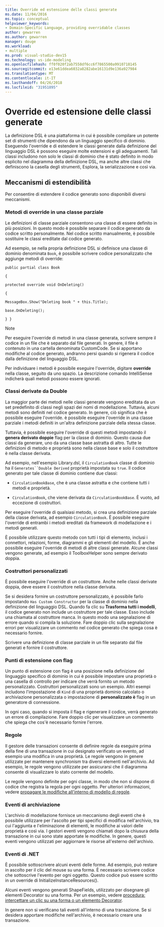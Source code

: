 ```yaml
---
title: Override ed estensione delle classi generate
ms.date: 11/04/2016
ms.topic: conceptual
helpviewer_keywords:
- Domain-Specific Language, providing overridable classes
author: gewarren
ms.author: gewarren
manager: douge
ms.workload:
- multiple
ms.prod: visual-studio-dev15
ms.technology: vs-ide-modeling
ms.openlocfilehash: ff0f020f2ab7558df6cc6f7865500a9910718145
ms.sourcegitcommit: e13e61ddea6032a8282abe16131d9e136a927984
ms.translationtype: MT
ms.contentlocale: it-IT
ms.lasthandoff: 04/26/2018
ms.locfileid: "31951895"
---
```

# <a name="overriding-and-extending-the-generated-classes"></a>Override ed estensione delle classi generate
La definizione DSL è una piattaforma in cui è possibile compilare un potente set di strumenti che dipendono da un linguaggio specifico di dominio. Eseguendo l'override e di estendere le classi generate dalla definizione del linguaggio DSL è possono eseguire molte estensioni e gli adeguamenti. Tali classi includono non solo le classi di dominio che è stato definito in modo esplicito nel diagramma della definizione DSL, ma anche altre classi che definiscono la casella degli strumenti, Esplora, la serializzazione e così via.

## <a name="extensibility-mechanisms"></a>Meccanismi di estendibilità
 Per consentire di estendere il codice generato sono disponibili diversi meccanismi.

### <a name="overriding-methods-in-a-partial-class"></a>Metodi di override in una classe parziale
 Le definizioni di classe parziale consentono una classe di essere definito in più posizioni. In questo modo è possibile separare il codice generato da codice scritto personalmente. Nel codice scritto manualmente, è possibile sostituire le classi ereditate dal codice generato.

 Ad esempio, se nella propria definizione DSL si definisce una classe di dominio denominata `Book`, è possibile scrivere codice personalizzato che aggiunge metodi di override:

 `public partial class Book`

 `{`

 `protected override void OnDeleting()`

 `{`

 `MessageBox.Show("Deleting book " + this.Title);`

 `base.OnDeleting();`

 `} }`

> [!NOTE]
>  Per eseguire l'override di metodi in una classe generata, scrivere sempre il codice in un file che è separato dal file generati. In genere, il file è contenuto in una cartella denominata CustomCode. Se si apportano modifiche al codice generato, andranno persi quando si rigenera il codice dalla definizione del linguaggio DSL.

 Per individuare i metodi è possibile eseguire l'override, digitare **override** nella classe, seguito da uno spazio. La descrizione comando IntelliSense indicherà quali metodi possono essere ignorati.

### <a name="double-derived-classes"></a>Classi derivate da Double
 La maggior parte dei metodi nelle classi generate vengono ereditata da un set predefinito di classi negli spazi dei nomi di modellazione. Tuttavia, alcuni metodi sono definiti nel codice generato. In genere, ciò significa che è possibile eseguire l'override. è possibile eseguire l'override in una classe parziale i metodi definiti in un'altra definizione parziale della stessa classe.

 Tuttavia, è possibile eseguire l'override di questi metodi impostando il **genera derivato doppie** flag per la classe di dominio. Questo causa due classi da generare, uno da una classe base astratta di altro. Tutte le definizioni di metodo e proprietà sono nella classe base e solo il costruttore è nella classe derivata.

 Ad esempio, nell'esempio Library.dsl, il `CirculationBook` classe di dominio ha il `Generates``Double Derived` proprietà impostata su `true`. Il codice generato per tale classe di dominio contiene due classi:

-   `CirculationBookBase`, che è una classe astratta e che contiene tutti i metodi e proprietà.

-   `CirculationBook`, che viene derivata da `CirculationBookBase`. È vuoto, ad eccezione di costruttori.

 Per eseguire l'override di qualsiasi metodo, si crea una definizione parziale della classe derivata, ad esempio `CirculationBook`. È possibile eseguire l'override di entrambi i metodi ereditati da framework di modellazione e i metodi generati.

 È possibile utilizzare questo metodo con tutti i tipi di elemento, inclusi i connettori, relazioni, forme, diagrammi e gli elementi del modello. È anche possibile eseguire l'override di metodi di altre classi generate. Alcune classi vengono generate, ad esempio il ToolboxHelper sono sempre derivato doppia.

### <a name="custom-constructors"></a>Costruttori personalizzati
 È possibile eseguire l'override di un costruttore. Anche nelle classi derivate doppia, deve essere il costruttore nella classe derivata.

 Se si desidera fornire un costruttore personalizzato, è possibile farlo impostando `Has Custom Constructor` per la classe di dominio nella definizione del linguaggio DSL. Quando fa clic su **Trasforma tutti i modelli**, il codice generato non include un costruttore per tale classe. Esso include una chiamata al costruttore manca. In questo modo una segnalazione di errore quando si compila la soluzione. Fare doppio clic sulla segnalazione errori per visualizzare un commento nel codice generato che spiega cosa è necessario fornire.

 Scrivere una definizione di classe parziale in un file separato dal file generati e fornire il costruttore.

### <a name="flagged-extension-points"></a>Punti di estensione con flag
 Un punto di estensione con flag è una posizione nella definizione del linguaggio specifico di dominio in cui è possibile impostare una proprietà o una casella di controllo per indicare che verrà fornito un metodo personalizzato. Costruttori personalizzati sono un esempio. Altri esempi includono l'impostazione di `Kind` di una proprietà dominio calcolato o archiviazione personalizzata o impostazione di **personalizzato è** flag in un generatore di connessione.

 In ogni caso, quando si imposta il flag e rigenerare il codice, verrà generato un errore di compilazione. Fare doppio clic per visualizzare un commento che spiega che cos'è necessario fornire l'errore.

### <a name="rules"></a>Regole
 Il gestore delle transazioni consente di definire regole da eseguire prima della fine di una transazione in cui designato verificato un evento, ad esempio una modifica in una proprietà. Le regole vengono in genere utilizzate per mantenere synchronism tra diversi elementi nell'archivio. Ad esempio, le regole vengono utilizzate per assicurarsi che il diagramma consente di visualizzare lo stato corrente del modello.

 Le regole vengono definite per ogni classe, in modo che non si dispone di codice che registra la regola per ogni oggetto. Per ulteriori informazioni, vedere [propagare le modifiche all'interno di modello di regole](../modeling/rules-propagate-changes-within-the-model.md).

### <a name="store-events"></a>Eventi di archiviazione
 L'archivio di modellazione fornisce un meccanismo degli eventi che è possibile utilizzare per l'ascolto per tipi specifici di modifica nell'archivio, tra cui l'aggiunta e l'eliminazione di elementi, le modifiche ai valori delle proprietà e così via. I gestori eventi vengono chiamati dopo la chiusura della transazione in cui sono state apportate le modifiche. In genere, questi eventi vengono utilizzati per aggiornare le risorse all'esterno dell'archivio.

### <a name="net-events"></a>Eventi di .NET
 È possibile sottoscrivere alcuni eventi delle forme. Ad esempio, può restare in ascolto per il clic del mouse su una forma. È necessario scrivere codice che sottoscrive l'evento per ogni oggetto. Questo codice può essere scritto in un override di InitializeInstanceResources().

 Alcuni eventi vengono generati ShapeFields, utilizzato per disegnare gli elementi Decorator su una forma. Per un esempio, vedere [procedura: intercettare un clic su una forma o un elemento Decorator](../modeling/how-to-intercept-a-click-on-a-shape-or-decorator.md).

 In genere non si verificano tali eventi all'interno di una transazione. Se si desidera apportare modifiche nell'archivio, è necessario creare una transazione.